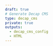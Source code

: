 ```yaml
---
draft: true
# Generate Decap CMS
type: decap_cms
private: true
outputs:
  - decap_cms_config
  - HTML
---
```

